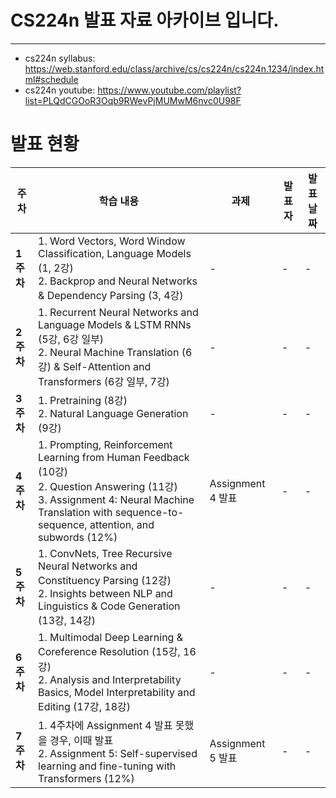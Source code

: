 # CS224n 발표 자료 아카이브 입니다.
---

- cs224n syllabus: https://web.stanford.edu/class/archive/cs/cs224n/cs224n.1234/index.html#schedule
- cs224n youtube: https://www.youtube.com/playlist?list=PLQdCGOoR3Oqb9RWevPjMUMwM6nvc0U98F


# 발표 현황

| **주차** | **학습 내용** | **과제** | **발표자** | **발표 날짜** |
|----------|---------------|----------|----------|----------|
| **1주차** | 1. Word Vectors, Word Window Classification, Language Models (1, 2강) <br> 2. Backprop and Neural Networks & Dependency Parsing (3, 4강) | - | - | - |
| **2주차** | 1. Recurrent Neural Networks and Language Models & LSTM RNNs (5강, 6강 일부) <br> 2. Neural Machine Translation (6강) & Self-Attention and Transformers (6강 일부, 7강) | - | - | - |
| **3주차** | 1. Pretraining (8강) <br> 2. Natural Language Generation (9강) | - | - | - |
| **4주차** | 1. Prompting, Reinforcement Learning from Human Feedback (10강) <br> 2. Question Answering (11강) <br> 3. Assignment 4: Neural Machine Translation with sequence-to-sequence, attention, and subwords (12%) | Assignment 4 발표 | - | - |
| **5주차** | 1. ConvNets, Tree Recursive Neural Networks and Constituency Parsing (12강) <br> 2. Insights between NLP and Linguistics & Code Generation (13강, 14강) | - | - | - |
| **6주차** | 1. Multimodal Deep Learning & Coreference Resolution (15강, 16강) <br> 2. Analysis and Interpretability Basics, Model Interpretability and Editing (17강, 18강) | - | - | - |
| **7주차** | 1. 4주차에 Assignment 4 발표 못했을 경우, 이때 발표 <br> 2. Assignment 5: Self-supervised learning and fine-tuning with Transformers (12%) | Assignment 5 발표 | - | - |
